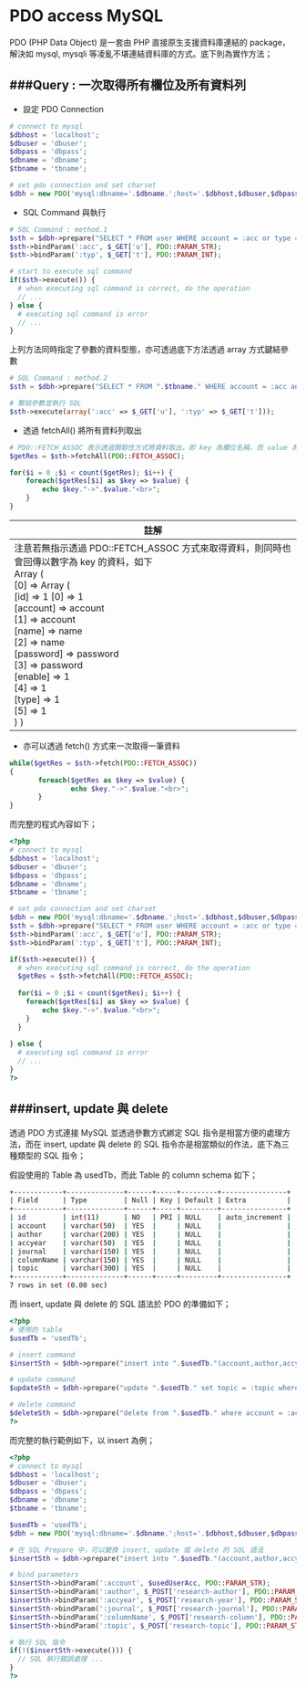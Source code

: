 # PDO access MySQL

<script type="text/javascript" src="../js/general.js"></script>

PDO (PHP Data Object) 是一套由 PHP 直接原生支援資料庫連結的 package，解決如 mysql, mysqli 等凌亂不堪連結資料庫的方式。底下則為實作方法；

###Query : 一次取得所有欄位及所有資料列
---
* 設定 PDO Connection

```Php
# connect to mysql
$dbhost = 'localhost';
$dbuser = 'dbuser';
$dbpass = 'dbpass';
$dbname = 'dbname';
$tbname = 'tbname';

# set pdo connection and set charset
$dbh = new PDO('mysql:dbname='.$dbname.';host='.$dbhost,$dbuser,$dbpass,array(PDO::MYSQL_ATTR_INIT_COMMAND => 'SET NAMES \'UTF8\''));
```

* SQL Command 與執行

```Php
# SQL Command : method.1
$sth = $dbh->prepare("SELECT * FROM user WHERE account = :acc or type = :typ ;");
$sth->bindParam(':acc', $_GET['u'], PDO::PARAM_STR);
$sth->bindParam(':typ', $_GET['t'], PDO::PARAM_INT);

# start to execute sql command
if($sth->execute()) {
  # when executing sql command is correct, do the operation
  // ...
} else {
  # executing sql command is error
  // ...
}
```

上列方法同時指定了參數的資料型態，亦可透過底下方法透過 array 方式鍵結參數

```Php
# SQL Command : method.2
$sth = $dbh->prepare("SELECT * FROM ".$tbname." WHERE account = :acc and type = :typ;");

# 繫結參數並執行 SQL
$sth->execute(array(':acc' => $_GET['u'], ':typ' => $_GET['t']));
```

* 透過 fetchAll() 將所有資料列取出

```Php
# PDO::FETCH_ASSOC 表示透過關聯性方式將資料取出，即 key 為欄位名稱，而 value 為該欄位的值
$getRes = $sth->fetchAll(PDO::FETCH_ASSOC);

for($i = 0 ;$i < count($getRes); $i++) {
	foreach($getRes[$i] as $key => $value) {
		echo $key."->".$value."<br>";
	}
}
```

| 註解 |
| -- |
| 注意若無指示透過 PDO::FETCH_ASSOC 方式來取得資料，則同時也會回傳以數字為 key 的資料，如下<br> Array (<br> [0] => Array ( <br>[id] => 1 [0] => 1 <br>[account] => account <br>[1] => account <br>[name] => name <br>[2] => name <br>[password] => password <br>[3] => password <br>[enable] => 1 <br>[4] => 1 <br>[type] => 1 <br>[5] => 1 <br>) ) |

* 亦可以透過 fetch() 方式來一次取得一筆資料

```Php
while($getRes = $sth->fetch(PDO::FETCH_ASSOC))
{
       foreach($getRes as $key => $value) {
               echo $key."->".$value."<br>";
       }  
}
```

而完整的程式內容如下；

```Php
<?php
# connect to mysql
$dbhost = 'localhost';
$dbuser = 'dbuser';
$dbpass = 'dbpass';
$dbname = 'dbname';
$tbname = 'tbname';

# set pdo connection and set charset
$dbh = new PDO('mysql:dbname='.$dbname.';host='.$dbhost,$dbuser,$dbpass,array(PDO::MYSQL_ATTR_INIT_COMMAND => 'SET NAMES \'UTF8\''));
$sth = $dbh->prepare("SELECT * FROM user WHERE account = :acc or type = :typ ;");
$sth->bindParam(':acc', $_GET['u'], PDO::PARAM_STR);
$sth->bindParam(':typ', $_GET['t'], PDO::PARAM_INT);

if($sth->execute()) {
  # when executing sql command is correct, do the operation
  $getRes = $sth->fetchAll(PDO::FETCH_ASSOC);
  
  for($i = 0 ;$i < count($getRes); $i++) {
    foreach($getRes[$i] as $key => $value) {
        echo $key."->".$value."<br>";
    }
  }
  
} else {
  # executing sql command is error
  // ...
}
?>
```

###insert, update 與 delete
---

透過 PDO 方式連接 MySQL 並透過參數方式綁定 SQL 指令是相當方便的處理方法，而在 insert, update 與 delete 的 SQL 指令亦是相當類似的作法，底下為三種類型的 SQL 指令；

假設使用的 Table 為 usedTb，而此 Table 的 column schema 如下；

```Bash
+------------+--------------+------+-----+---------+----------------+
| Field      | Type         | Null | Key | Default | Extra          |
+------------+--------------+------+-----+---------+----------------+
| id         | int(11)      | NO   | PRI | NULL    | auto_increment |
| account    | varchar(50)  | YES  |     | NULL    |                |
| author     | varchar(200) | YES  |     | NULL    |                |
| accyear    | varchar(50)  | YES  |     | NULL    |                |
| journal    | varchar(150) | YES  |     | NULL    |                |
| columnName | varchar(150) | YES  |     | NULL    |                |
| topic      | varchar(300) | YES  |     | NULL    |                |
+------------+--------------+------+-----+---------+----------------+
7 rows in set (0.00 sec)
```

而 insert, update 與 delete 的 SQL 語法於 PDO 的準備如下；

```Php
<?php
# 使用的 table
$usedTb = 'usedTb';

# insert command
$insertSth = $dbh->prepare("insert into ".$usedTb."(account,author,accyear,journal,columnName,topic) values(:account,:author,:accyear,:journal,:columnName,:topic);");

# update command
$updateSth = $dbh->prepare("update ".$usedTb." set topic = :topic where account = :acc and journal = :jal");

# delete command
$deleteSth = $dbh->prepare("delete from ".$usedTb." where account = :acc;");
?>
```

而完整的執行範例如下，以 insert 為例；

```Php
<?php
# connect to mysql
$dbhost = 'localhost';
$dbuser = 'dbuser';
$dbpass = 'dbpass';
$dbname = 'dbname';
$tbname = 'tbname';

$usedTb = 'usedTb';
$dbh = new PDO('mysql:dbname='.$dbname.';host='.$dbhost,$dbuser,$dbpass,array(PDO::MYSQL_ATTR_INIT_COMMAND => 'SET NAMES \'UTF8\''));

# 在 SQL Prepare 中，可以變換 insert, update 或 delete 的 SQL 語法
$insertSth = $dbh->prepare("insert into ".$usedTb."(account,author,accyear,journal,columnName,topic) values(:account,:author,:accyear,:journal,:columnName,:topic);");

# bind parameters
$insertSth->bindParam(':account', $usedUserAcc, PDO::PARAM_STR);
$insertSth->bindParam(':author', $_POST['research-author'], PDO::PARAM_STR);
$insertSth->bindParam(':accyear', $_POST['research-year'], PDO::PARAM_STR);
$insertSth->bindParam(':journal', $_POST['research-journal'], PDO::PARAM_STR);
$insertSth->bindParam(':columnName', $_POST['research-column'], PDO::PARAM_STR);
$insertSth->bindParam(':topic', $_POST['research-topic'], PDO::PARAM_STR);

# 執行 SQL 指令
if(!($insertSth->execute())) {
  // SQL 執行錯誤處理 ...
}
?>
```






